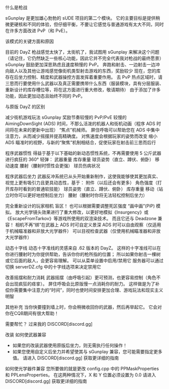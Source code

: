 什么是枪战

sGunplay 是更加雄心勃勃的 sUDE 项目的第二个模块。
它的主要目标是提供稍微更硬核和不同的体验，但仔细平衡，不要让它感觉与普通游戏有太大不同，同时在许多方面改进 PvP（和 PvE）。

该模式的关键方面和原因

目前的 DayZ 枪战感觉太快了，太街机了，我试图用 sGunplay 来解决这个问题（请记住，它仍然缺乏一些核心功能，因此它并不完全代表我对枪战的最终愿景）
sGunplay 鼓励更加深思熟虑且速度稍慢的 PvP。
奔跑和射击、一边射击一边冲向敌人以及其他让游戏感觉像街机类型射击游戏的东西，奖励较少
现在，您的库存在后坐力控制、精度和武器操控方面发挥着重要作用。 去 PvP 热点区域时，请三思而行要使用什么武器以及真正需要携带什么东西（服装模块，具有分层服装、重新设计的库存槽位等，将在这方面进行重大修改，敬请期待）
由于添加了许多功能，因此更加动态且始终不同的 PvP。



与原版 DayZ 的区别

减少街机游戏玩法
sGunplay 奖励节奏较慢的 PvP/PvE
较慢的 AimingDownSight (ADS) 时间，不那么活泼的机器人和街机动画（程序 ADS 时间将在未来的更新中出现）
“焦点”机械师。 屏住呼吸可以帮助您在 ADS 中集中注意力，从而减少摇摆并提高精确度。 对焦速度会根据玩家的姿势而改变
缩小 ADS 瞄准时的视野，与新的“聚焦”机制相结合，促使玩家在射击前三思而后行

程序武器惯性
得益于基于以下基础的新动态惯性系统，不再需要使用 5 公斤武器进行疯狂的 360° 轻弹：
武器重量
库存重量
球员姿势（直立、蹲伏、俯卧）
移动速度
腰射（腰射时惯性会更强）
球员伤病状况

程序武器后坐力
武器反冲系统已从头开始重新制作，这使我能够使其更加真实、视觉上更有吸引力且更具动态性，基于：
附件（以后还会有更多）
角色强度（打开库存时看到的普通软技能）
球员姿势（直立、蹲伏、俯卧）
库存重量
移动（站立时你可以更好地控制后坐力）
腰射（腰射时你将无法轻松控制后坐力）

完全重新设计的玩家相机
盲区！ 也可以根据需要调整死区强度
“画中画”(PiP) 模拟。 放大光学镜头效果进行了重大修改，以更好地模拟《Insurgency》或《EscapeFromTarkov》等游戏所使用的双渲染技术。 而且它还与 Deadzone 兼容！
相机不再“绑”在武器上
ADS 时可自定义景深
ADS 时可以自由观察（仅适用于机械瞄准器和非放大光学器件）
可以目视检查武器（仅使用机械瞄准器和非放大光学器件）

动态十字线
动态十字准线的灵感来自 .62 版本的 DayZ。 这样的十字准线可以在你进行腰射时为你提供帮助，告诉你你的枪所指的位置； 所以如果你射击一棵树或它后面的敌人，会更容易理解。
可以从菜单设置中启用/禁用它
服务器可以通过切换 serverDZ.cfg 中的十字线选项来决定禁用它

改善摇摆和耐力消耗
武器摇摆（由呼吸引起）更可预测，也更容易控制（角色不会出现疯狂的痉挛）。
屏住呼吸会比原版慢一点消耗你的耐力。 这样做是为了补偿你需要集中注意力的“时间”，同时也使时间安排更加合理、游戏玩法和现实主义明智

其他补充
当你快要撞到墙上时，你会稍微收回你的武器，然后再举起它。 它会对你在CQB期间有很大帮助！

需要帮忙？
过来我的 DISCORD[discord.gg]


改装
如何使武器兼容
- 如果您的改装武器使用原版后坐力，则无需执行任何操作！
- 如果您使用自定义后坐力并希望使其与 sGunplay 兼容，您可能需要指定更多值。
请进入 DISCORD[discord.gg] 获取更详细的指南

如何使光学器件兼容
您所要做的就是更改 config.cpp 中的 PPMaskProperties 和 PPLensProperties。
在这两种情况下，X 和 Y 位置必须设置为 0.0
请进入 DISCORD[discord.gg] 获取更详细的指南